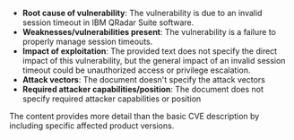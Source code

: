 - **Root cause of vulnerability**: The vulnerability is due to an invalid session timeout in IBM QRadar Suite software.
- **Weaknesses/vulnerabilities present**: The vulnerability is a failure to properly manage session timeouts.
- **Impact of exploitation**: The provided text does not specify the direct impact of this vulnerability, but the general impact of an invalid session timeout could be unauthorized access or privilege escalation.
- **Attack vectors**: The document doesn't specify the attack vectors
- **Required attacker capabilities/position**: The document does not specify required attacker capabilities or position

The content provides more detail than the basic CVE description by including specific affected product versions.